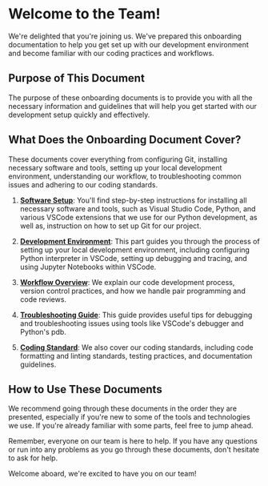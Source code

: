 # Welcome to the Team!

We're delighted that you're joining us. We've prepared this onboarding documentation to help you get set up with our development environment and become familiar with our coding practices and workflows.

## Purpose of This Document

The purpose of these onboarding documents is to provide you with all the necessary information and guidelines that will help you get started with our development setup quickly and effectively.

## What Does the Onboarding Document Cover?

These documents cover everything from configuring Git, installing necessary software and tools, setting up your local development environment, understanding our workflow, to troubleshooting common issues and adhering to our coding standards.

1. [**Software Setup**](./setup.md): You'll find step-by-step instructions for installing all necessary software and tools, such as Visual Studio Code, Python, and various VSCode extensions that we use for our Python development, as well as, instruction on how to set up Git for our project.

2. [**Development Environment**](./development_environment.md): This part guides you through the process of setting up your local development environment, including configuring Python interpreter in VSCode, setting up debugging and tracing, and using Jupyter Notebooks within VSCode.

3. [**Workflow Overview**](./workflow.md): We explain our code development process, version control practices, and how we handle pair programming and code reviews.

4. [**Troubleshooting Guide**](./troubleshooting.md): This guide provides useful tips for debugging and troubleshooting issues using tools like VSCode's debugger and Python's pdb.

5. [**Coding Standard**](./style.md): We also cover our coding standards, including code formatting and linting standards, testing practices, and documentation guidelines.

## How to Use These Documents

We recommend going through these documents in the order they are presented, especially if you're new to some of the tools and technologies we use. If you're already familiar with some parts, feel free to jump ahead.

Remember, everyone on our team is here to help. If you have any questions or run into any problems as you go through these documents, don't hesitate to ask for help.

Welcome aboard, we're excited to have you on our team!
